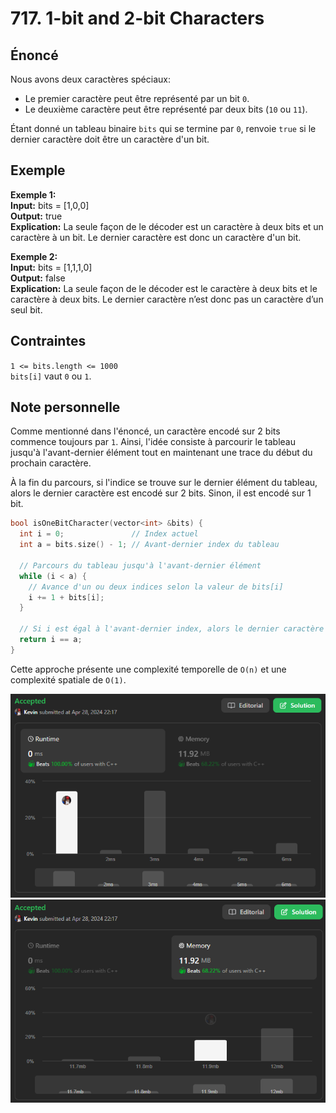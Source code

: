 # 717. 1-bit and 2-bit Characters

## Énoncé

Nous avons deux caractères spéciaux:

- Le premier caractère peut être représenté par un bit `0`.
- Le deuxième caractère peut être représenté par deux bits (`10` ou `11`).

Étant donné un tableau binaire `bits` qui se termine par `0`, renvoie `true` si le dernier caractère doit être un caractère d'un bit.

## Exemple

**Exemple 1:**  
**Input:** bits = [1,0,0]  
**Output:** true  
**Explication:** La seule façon de le décoder est un caractère à deux bits et un caractère à un bit.
Le dernier caractère est donc un caractère d'un bit.

**Exemple 2:**  
**Input:** bits = [1,1,1,0]  
**Output:** false  
**Explication:** La seule façon de le décoder est le caractère à deux bits et le caractère à deux bits.
Le dernier caractère n’est donc pas un caractère d’un seul bit.

## Contraintes

`1 <= bits.length <= 1000`  
`bits[i]` vaut `0` ou `1`.

## Note personnelle

Comme mentionné dans l'énoncé, un caractère encodé sur 2 bits commence toujours par `1`. Ainsi, l'idée consiste à parcourir le tableau jusqu'à l'avant-dernier élément tout en maintenant une trace du début du prochain caractère.

À la fin du parcours, si l'indice se trouve sur le dernier élément du tableau, alors le dernier caractère est encodé sur 2 bits. Sinon, il est encodé sur 1 bit.

```cpp
bool isOneBitCharacter(vector<int> &bits) {
  int i = 0;               // Index actuel
  int a = bits.size() - 1; // Avant-dernier index du tableau

  // Parcours du tableau jusqu'à l'avant-dernier élément
  while (i < a) {
    // Avance d'un ou deux indices selon la valeur de bits[i]
    i += 1 + bits[i];
  }

  // Si i est égal à l'avant-dernier index, alors le dernier caractère est un bit unique
  return i == a;
}
```

Cette approche présente une complexité temporelle de `O(n)` et une complexité spatiale de `O(1)`.

<img src="./imgs/runtime.png"/>
<img src="./imgs/memory.png"/>
